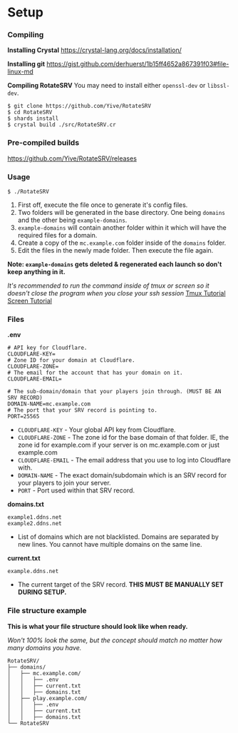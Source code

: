 # Setup

### Compiling

**Installing Crystal**
https://crystal-lang.org/docs/installation/

**Installing git**
https://gist.github.com/derhuerst/1b15ff4652a867391f03#file-linux-md

**Compiling RotateSRV**
You may need to install either `openssl-dev` or `libssl-dev`.

```
$ git clone https://github.com/Yive/RotateSRV
$ cd RotateSRV
$ shards install
$ crystal build ./src/RotateSRV.cr
```

### Pre-compiled builds
https://github.com/Yive/RotateSRV/releases

### Usage
```
$ ./RotateSRV
```
1. First off, execute the file once to generate it's config files.
2. Two folders will be generated in the base directory. One being `domains` and the other being `example-domains`.
3. `example-domains` will contain another folder within it which will have the required files for a domain.
4. Create a copy of the `mc.example.com` folder inside of the `domains` folder.
5. Edit the files in the newly made folder. Then execute the file again.

**Note: `example-domains` gets deleted & regenerated each launch so don't keep anything in it.**

_It's recommended to run the command inside of tmux or screen so it doesn't close the program when you close your ssh session_
[Tmux Tutorial](https://www.digitalocean.com/community/tutorials/how-to-install-and-use-tmux-on-ubuntu-12-10--2)
[Screen Tutorial](https://www.digitalocean.com/community/tutorials/how-to-install-and-use-screen-on-an-ubuntu-cloud-server)

### Files

**.env**
```
# API key for Cloudflare.
CLOUDFLARE-KEY=
# Zone ID for your domain at Cloudflare.
CLOUDFLARE-ZONE=
# The email for the account that has your domain on it.
CLOUDFLARE-EMAIL=

# The sub-domain/domain that your players join through. (MUST BE AN SRV RECORD)
DOMAIN-NAME=mc.example.com
# The port that your SRV record is pointing to.
PORT=25565
```
- `CLOUDFLARE-KEY` - Your global API key from Cloudflare.
- `CLOUDFLARE-ZONE` - The zone id for the base domain of that folder. IE, the zone id for example.com if your server is on mc.example.com or just example.com
- `CLOUDFLARE-EMAIL` - The email address that you use to log into Cloudflare with.
- `DOMAIN-NAME` - The exact domain/subdomain which is an SRV record for your players to join your server.
- `PORT` - Port used within that SRV record.

**domains.txt**
```
example1.ddns.net
example2.ddns.net
```
- List of domains which are not blacklisted. Domains are separated by new lines. You cannot have multiple domains on the same line.

**current.txt**
```
example.ddns.net
```
- The current target of the SRV record. **THIS MUST BE MANUALLY SET DURING SETUP.**

### File structure example
**This is what your file structure should look like when ready.**

_Won't 100% look the same, but the concept should match no matter how many domains you have._
```
RotateSRV/
├── domains/
│   ├── mc.example.com/
│   │   ├── .env
│   │   ├── current.txt
│   │   ├── domains.txt
│   ├── play.example.com/
│   │   ├── .env
│   │   ├── current.txt
│   │   ├── domains.txt
└── RotateSRV
```